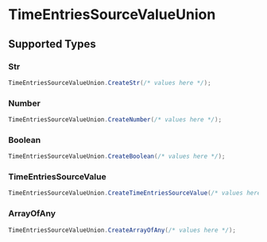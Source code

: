 # TimeEntriesSourceValueUnion


## Supported Types

### Str

```csharp
TimeEntriesSourceValueUnion.CreateStr(/* values here */);
```

### Number

```csharp
TimeEntriesSourceValueUnion.CreateNumber(/* values here */);
```

### Boolean

```csharp
TimeEntriesSourceValueUnion.CreateBoolean(/* values here */);
```

### TimeEntriesSourceValue

```csharp
TimeEntriesSourceValueUnion.CreateTimeEntriesSourceValue(/* values here */);
```

### ArrayOfAny

```csharp
TimeEntriesSourceValueUnion.CreateArrayOfAny(/* values here */);
```
